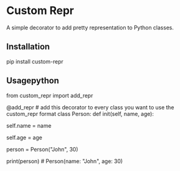 # Custom Repr

A simple decorator to add pretty representation to Python classes.

## Installation

pip install custom-repr

## Usagepython

from custom_repr import add_repr

@add_repr # add this decorator to every class you want to use the custom_repr format
class Person:
def init(self, name, age):

self.name = name

self.age = age


person = Person("John", 30)

print(person) # Person(name: "John", age: 30)
